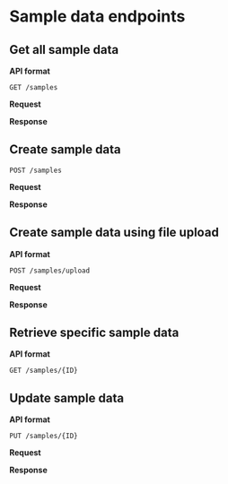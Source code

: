 # Sample data endpoints

## Get all sample data

**API format**

```http
GET /samples
```

**Request**

**Response**

## Create sample data

```http
POST /samples
```

**Request**

**Response**

## Create sample data using file upload

**API format**

```http
POST /samples/upload
```

**Request**

**Response**

## Retrieve specific sample data

**API format**

```http
GET /samples/{ID}
```

## Update sample data

**API format**

```http
PUT /samples/{ID}
```

**Request**

**Response**